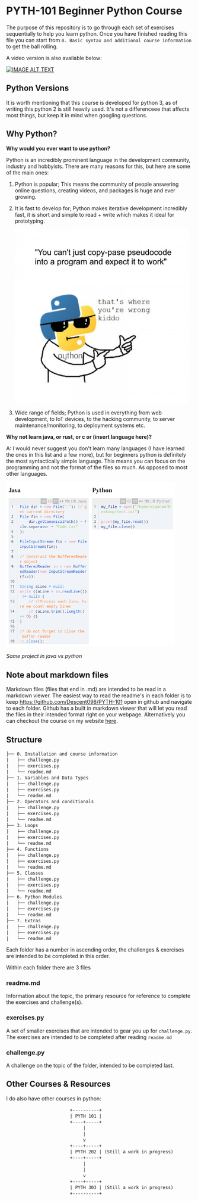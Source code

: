 # PYTH-101 Beginner Python Course

The purpose of this repository is to go through each set of exercises sequentially to help you learn python. Once you have finished reading this file you can start from ```0. Basic syntax and additional course information``` to get the ball rolling. 

A video version is also available below:

[![IMAGE ALT TEXT](http://img.youtube.com/vi/IokrLpjfJs8/0.jpg)](http://www.youtube.com/watch?v=IokrLpjfJs8&list=PLY1W45yrIxjRIHAusF1AkfWKBecuJUMEH)

## Python Versions

It is worth mentioning that this course is developed for python 3, as of writing this python 2 is still heavily used. It's not a differenceee that affects most things, but keep it in mind when googling questions.

## Why Python?

**Why would you ever want to use python?** 

Python is an incredibly prominent language in the development community, industry and hobbyists. There are many reasons for this, but here are some of the main ones:

1. Python is popular; This means the community of people answering online questions, creating videos, and packages is huge and ever growing.

2. It is fast to develop for; Python makes iterative development incredibly fast, it is short and simple to read + write which makes it ideal for prototyping.

    <img src="/Images/Memes/python-pseudocode.jpg" alt="python-pseudocode" style="zoom:67%;" />

3. Wide range of fields; Python is used in everything from web development, to IoT devices, to the hacking community, to server maintenance/monitoring, to deployment systems etc.



**Why not learn java, or rust, or c or (insert language here)?**

A: I would never suggest you don't learn many languages (I have learned the ones in this list and a few more), but for beginners python is definitely the most syntactically simple language. This means you can focus on the programming and not the format of the files so much. As opposed to most other languages.

<img src="/Images/java-bad.png" alt="java-bad" style="zoom:67%;" />

*Same project in java vs python*



## Note about markdown files

Markdown files (files that end in .md) are intended to be read in a markdown viewer. The easiest way to read the readme's in each folder is to keep https://github.com/Descent098/PYTH-101 open in github and navigate to each folder. Github has a built in markdown viewer that will let you read the files in their intended format right on your webpage. Alternatively you can checkout the course on my website [here]( https://canadiancoding.ca/courses/course/PYTH-101/ ).



## Structure

```
├── 0. Installation and course information
|   ├── challenge.py
|   ├── exercises.py
|   └── readme.md
├── 1. Variables and Data Types
|   ├── challenge.py
|   ├── exercises.py
|   └── readme.md
├── 2. Operators and conditionals
|   ├── challenge.py
|   ├── exercises.py
|   └── readme.md
├── 3. Loops
|   ├── challenge.py
|   ├── exercises.py
|   └── readme.md
├── 4. Functions
|   ├── challenge.py
|   ├── exercises.py
|   └── readme.md
├── 5. Classes
|   ├── challenge.py
|   ├── exercises.py
|   └── readme.md
├── 6. Python Modules
|   ├── challenge.py
|   ├── exercises.py
|   └── readme.md
├── 7. Extras
|   ├── challenge.py
|   ├── exercises.py
|   └── readme.md
```

Each folder has a number in ascending order, the challenges & exercises are intended to be completed in this order.

Within each folder there are 3 files

### readme.md

Information about the topic, the primary resource for reference to complete the exercises and challenge(s). 

### exercises.py

A set of smaller exercises that are intended to gear you up for ```challenge.py```. The exercises are intended to be completed after reading ```readme.md```

### challenge.py

A challenge on the topic of the folder, intended to be completed last.



## Other Courses & Resources



I do also have other courses in python:

```
                        +----------+
                        | PYTH 101 |
                        +----+-----+
                             |
                             |
                             v
                        +----+-----+
                        | PYTH 202 | (Still a work in progress)
                        +----+-----+
                             |
                             |
                             v
                        +----+-----+
                        | PYTH 303 | (Still a work in progress)
                        +----------+
```

